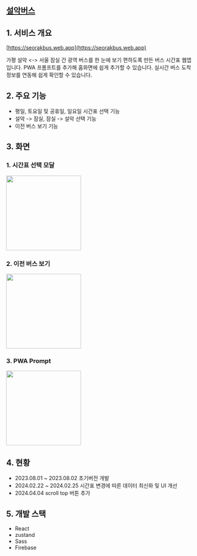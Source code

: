 ## [설악버스](https://seorakbus.web.app)

## 1. 서비스 개요
   
[https://seorakbus.web.app](https://seorakbus.web.app)
   
 가평 설악 <-> 서울 잠실 간 광역 버스를 한 눈에 보기 편하도록 만든 버스 시간표 웹앱입니다.
 PWA 프롬프트를 추가해 홈화면에 쉽게 추가할 수 있습니다.
 실시간 버스 도착 정보를 연동해 쉽게 확인할 수 있습니다.

## 2. 주요 기능
  - 평일, 토요일 및 공휴일, 일요일 시간표 선택 기능
  - 설악 -> 잠실, 잠실 -> 설악 선택 기능
  - 이전 버스 보기 기능

## 3. 화면

### 1. 시간표 선택 모달
<img src="https://github.com/ryxxn/SeorakBus/assets/88328436/4b6a4ab4-45c2-4f1a-b41d-af8c2d1648cb" alt="" width="200" />

### 2. 이전 버스 보기
<img src="https://github.com/ryxxn/SeorakBus/assets/88328436/aa38a9a4-11c5-4234-8dbf-97eddd7d819f" alt="" width="200" />

### 3. PWA Prompt
<img src="https://github.com/ryxxn/SeorakBus/assets/88328436/b0a0cbd9-fa92-4ef4-947c-036e530cc60d" alt="" width="200" />

## 4. 현황
   - 2023.08.01 ~ 2023.08.02 초기버전 개발
   - 2024.02.22 ~ 2024.02.25 시간표 변경에 따른 데이터 최신화 및 UI 개선
   - 2024.04.04 scroll top 버튼 추가
     
## 5. 개발 스택
   - React
   - zustand
   - Sass
   - Firebase

